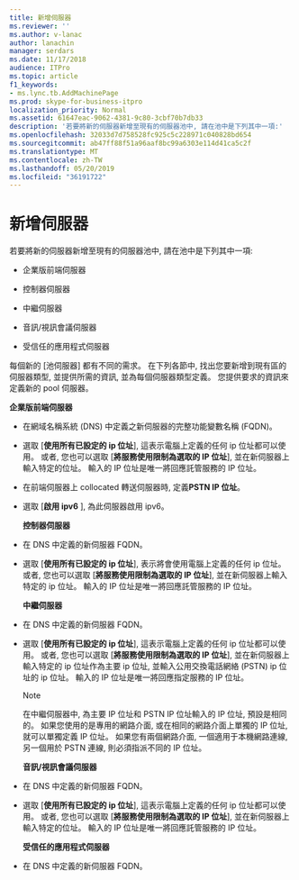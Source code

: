 ```yaml
---
title: 新增伺服器
ms.reviewer: ''
ms.author: v-lanac
author: lanachin
manager: serdars
ms.date: 11/17/2018
audience: ITPro
ms.topic: article
f1_keywords:
- ms.lync.tb.AddMachinePage
ms.prod: skype-for-business-itpro
localization_priority: Normal
ms.assetid: 61647eac-9062-4381-9c80-3cbf70b7db33
description: '若要將新的伺服器新增至現有的伺服器池中, 請在池中是下列其中一項:'
ms.openlocfilehash: 32033d7d758528fc925c5c228971c040828bd654
ms.sourcegitcommit: ab47ff88f51a96aaf8bc99a6303e114d41ca5c2f
ms.translationtype: MT
ms.contentlocale: zh-TW
ms.lasthandoff: 05/20/2019
ms.locfileid: "36191722"
---
```

# <a name="add-server"></a>新增伺服器
 
若要將新的伺服器新增至現有的伺服器池中, 請在池中是下列其中一項:
  
- 企業版前端伺服器
    
- 控制器伺服器
    
- 中繼伺服器
    
- 音訊/視訊會議伺服器
    
- 受信任的應用程式伺服器
    
每個新的 [池伺服器] 都有不同的需求。 在下列各節中, 找出您要新增到現有區的伺服器類型, 並提供所需的資訊, 並為每個伺服器類型定義。 您提供要求的資訊來定義新的 pool 伺服器。
  
 **企業版前端伺服器**
  
- 在網域名稱系統 (DNS) 中定義之新伺服器的完整功能變數名稱 (FQDN)。
    
- 選取 [**使用所有已設定的 ip 位址**], 這表示電腦上定義的任何 ip 位址都可以使用。 或者, 您也可以選取 [**將服務使用限制為選取的 IP 位址**], 並在新伺服器上輸入特定的位址。 輸入的 IP 位址是唯一將回應託管服務的 IP 位址。
    
- 在前端伺服器上 collocated 轉送伺服器時, 定義**PSTN IP 位址**。
    
- 選取 [**啟用 ipv6** ], 為此伺服器啟用 ipv6。
    
  **控制器伺服器**
  
- 在 DNS 中定義的新伺服器 FQDN。
    
- 選取 [**使用所有已設定的 ip 位址**], 表示將會使用電腦上定義的任何 ip 位址。 或者, 您也可以選取 [**將服務使用限制為選取的 IP 位址**], 並在新伺服器上輸入特定的 ip 位址。 輸入的 IP 位址是唯一將回應託管服務的 IP 位址。
    
  **中繼伺服器**
  
- 在 DNS 中定義的新伺服器 FQDN。
    
- 選取 [**使用所有已設定的 ip 位址**], 這表示電腦上定義的任何 ip 位址都可以使用。 或者, 您也可以選取 [**將服務使用限制為選取的 IP 位址**], 並在新伺服器上輸入特定的 ip 位址作為主要 ip 位址, 並輸入公用交換電話網絡 (PSTN) ip 位址的 ip 位址。 輸入的 IP 位址是唯一將回應指定服務的 IP 位址。
    
    > [!NOTE]
    > 在中繼伺服器中, 為主要 IP 位址和 PSTN IP 位址輸入的 IP 位址, 預設是相同的。 如果您使用的是專用的網路介面, 或在相同的網路介面上單獨的 IP 位址, 就可以單獨定義 IP 位址。 如果您有兩個網路介面, 一個適用于本機網路連線, 另一個用於 PSTN 連線, 則必須指派不同的 IP 位址。 
  
  **音訊/視訊會議伺服器**
  
- 在 DNS 中定義的新伺服器 FQDN。
    
- 選取 [**使用所有已設定的 ip 位址**], 這表示電腦上定義的任何 ip 位址都可以使用。 或者, 您也可以選取 [**將服務使用限制為選取的 IP 位址**], 並在新伺服器上輸入特定的位址。 輸入的 IP 位址是唯一將回應託管服務的 IP 位址。
    
  **受信任的應用程式伺服器**
  
- 在 DNS 中定義的新伺服器 FQDN。
    

